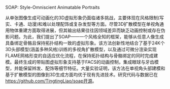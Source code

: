 SOAP: Style-Omniscient Animatable Portraits

从单张图像生成可动画化的3D虚拟形象仍面临诸多挑战，主要体现在风格限制(写实、卡通、动漫)和难以处理配饰或复杂发型等方面。尽管3D扩散模型在单视角通用物体重建方面取得进展，但其输出结果往往因领域差异而缺乏动画控制或存在伪影问题。为此，我们提出了SOAP——一个风格全知的框架，能够从任意人像生成具备绑定骨骼且保持拓扑结构一致的虚拟形象。该方法创新性地结合了基于24K个3D头部模型(涵盖多种风格)训练的多视角扩散模型，以及通过可微分渲染实现FLAME网格形变的自适应优化流程，在保持拓扑结构与骨骼绑定的同时完成建模。最终生成的带贴图虚拟形象支持基于FACS的动画控制，集成眼球与牙齿模型，并能保留辫发、配饰等细节特征。大量实验证明，该方法在单视角头部建模和基于扩散模型的图像到3D生成方面均优于现有先进技术。研究代码与数据已在<https://github.com/TingtingLiao/soap开源>。